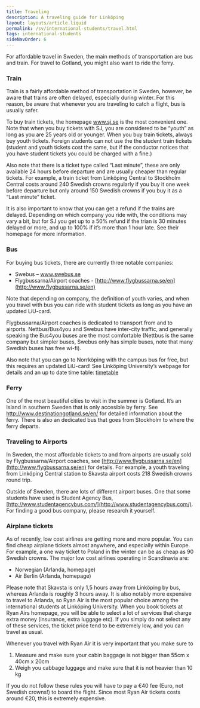```yaml
---
title: Traveling
description: A traveling guide for Linköping
layout: layouts/article.liquid
permalink: /sv/international-students/travel.html
tags: international-students
sideNavOrder: 6
---
```


For affordable travel in Sweden, the main methods of transportation are bus and train. For travel to Gotland, you might also want to ride the ferry.

### Train

Train is a fairly affordable method of transportation in Sweden, however, be aware that trains are often delayed, especially during winter. For this reason, be aware that whenever you are traveling to catch a flight, bus is usually safer.

To buy train tickets, the homepage www.sj.se is the most convenient one. Note that when you buy tickets with SJ, you are considered to be “youth” as long as you are 25 years old or younger. When you buy train tickets, always buy youth tickets. Foreign students can not use the the student train tickets (student and youth tickets cost the same, but if the conductor notices that you have student tickets you could be charged with a fine.)

Also note that there is a ticket type called “Last minute”, these are only available 24 hours before departure and are usually cheaper than regular tickets. For example, a train ticket from Linköping Central to Stockholm Central costs around 240 Swedish crowns regularly if you buy it one week before departure but only around 150 Swedish crowns if you buy it as a “Last minute” ticket.

It is also important to know that you can get a refund if the trains are delayed. Depending on which company you ride with, the conditions may vary a bit, but for SJ you get up to a 50% refund if the trian is 30 minutes delayed or more, and up to 100% if it’s more than 1 hour late. See their homepage for more information.

### Bus

For buying bus tickets, there are currently three notable companies:

*   Swebus – www.swebus.se
*   Flygbussarna/Airport coaches - [http://www.flygbussarna.se/en](http://www.flygbussarna.se/en)

Note that depending on company, the definition of youth varies, and when you travel with bus you can ride with student tickets as long as you have an updated LiU-card.

Flygbussarna/Airport coaches is dedicated to transport from and to airports. Nettbus/Bus4you and Swebus have inter-city traffic, and generally speaking the Bus4you buses are the most comfortable (Nettbus is the same company but simpler buses, Swebus only has simple buses, note that many Swedish buses has free wi-fi).

Also note that you can go to Norrköping with the campus bus for free, but this requires an updated LiU-card! See Linköping University’s webpage for details and an up to date time table: [timetable](http://www.liu.se/insidan/service/post-transport/campusbussen?sc=true&l=en)

### Ferry

One of the most beautiful cities to visit in the summer is Gotland. It’s an Island in southern Sweden that is only accesible by ferry. See http://www.destinationgotland.se/en/ for detailed information about the ferry. There is also an dedicated bus that goes from Stockholm to where the ferry departs.

### Traveling to Airports

In Sweden, the most affordable tickets to and from airports are usually sold by Flygbussarna/Airport coaches, see [http://www.flygbussarna.se/en](http://www.flygbussarna.se/en) for details. For example, a youth traveling from Linköping Central station to Skavsta airport costs 218 Swedish crowns round trip.

Outside of Sweden, there are lots of different airport buses. One that some students have used is Student Agency Bus, [http://www.studentagencybus.com/](http://www.studentagencybus.com/). For finding a good bus company, please research it yourself.

### Airplane tickets

As of recently, low cost airlines are getting more and more popular. You can find cheap airplane tickets almost anywhere, and especially within Europe. For example, a one way ticket to Poland in the winter can be as cheap as 90 Swedish crowns. The major low cost airlines operating in Scandinavia are:

*   Norwegian (Arlanda, homepage)
*   Air Berlin (Arlanda, homepage)

Please note that Skavsta is only 1,5 hours away from Linköping by bus, whereas Arlanda is roughly 3 hours away. It is also notably more expensive to travel to Arlanda, so Ryan Air is the most popular choice among the international students at Linköping University. When you book tickets at Ryan Airs homepage, you will be able to select a lot of services that charge extra money (insurance, extra luggage etc). If you simply do not select any of these services, the ticket price tend to be extremely low, and you can travel as usual.

Whenever you travel with Ryan Air it is very important that you make sure to

1.  Measure and make sure your cabin baggage is not bigger than 55cm x 40cm x 20cm
2.  Weigh you cabbage luggage and make sure that it is not heavier than 10 kg

If you do not follow these rules you will have to pay a €40 fee (Euro, not Swedish crowns!) to board the flight. Since most Ryan Air tickets costs around €20, this is extremely expensive.